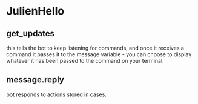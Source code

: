 # JulienHello

## get_updates

this tells the bot to keep listening for commands, and once it receives a command it passes it to the  message variable - you can choose to display whatever it has been passed to the command on your terminal.

## message.reply

bot responds to actions stored in cases.
